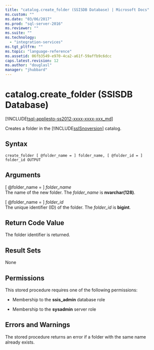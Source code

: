 ```yaml
---
title: "catalog.create_folder (SSISDB Database) | Microsoft Docs"
ms.custom: ""
ms.date: "03/06/2017"
ms.prod: "sql-server-2016"
ms.reviewer: ""
ms.suite: ""
ms.technology: 
  - "integration-services"
ms.tgt_pltfrm: ""
ms.topic: "language-reference"
ms.assetid: 06fb3549-e970-4ca2-a61f-59affb9c6dcc
caps.latest.revision: 12
ms.author: "douglasl"
manager: "jhubbard"
---
```

# catalog.create_folder (SSISDB Database)
[!INCLUDE[tsql-appliesto-ss2012-xxxx-xxxx-xxx_md](../../../a9retired/includes/tsql-appliesto-ss2012-xxxx-xxxx-xxx-md.md)]

  Creates a folder in the [!INCLUDE[ssISnoversion](../../../a9notintoc/includes/ssisnoversion-md.md)] catalog.  
  
## Syntax  
  
```tsql  
create_folder [ @folder_name = ] folder_name, [ @folder_id = ] folder_id OUTPUT  
```  
  
## Arguments  
 [ @folder_name = ] *folder_name*  
 The name of the new folder. The *folder_name* is **nvarchar(128)**.  
  
 [ @folder_name = ] *folder_id*  
 The unique identifier (ID) of the folder. The *folder_id* is **bigint**.  
  
## Return Code Value  
 The folder identifier is returned.  
  
## Result Sets  
 None  
  
## Permissions  
 This stored procedure requires one of the following permissions:  
  
-   Membership to the **ssis_admin** database role  
  
-   Membership to the **sysadmin** server role  
  
## Errors and Warnings  
 The stored procedure returns an error if a folder with the same name already exists.  
  
  
